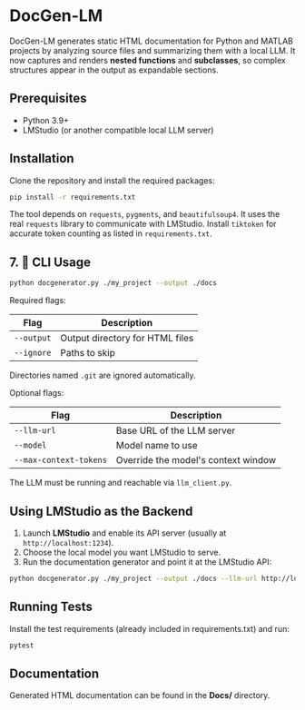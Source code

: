 # DocGen-LM

DocGen-LM generates static HTML documentation for Python and MATLAB projects by analyzing source files and summarizing them with a local LLM. It now captures and renders **nested functions** and **subclasses**, so complex structures appear in the output as expandable sections.

## Prerequisites

- Python 3.9+
- LMStudio (or another compatible local LLM server)

## Installation

Clone the repository and install the required packages:

```bash
pip install -r requirements.txt
```

The tool depends on `requests`, `pygments`, and `beautifulsoup4`. It uses the
real `requests` library to communicate with LMStudio. Install
`tiktoken` for accurate token counting as listed in `requirements.txt`.

## 7. 🧪 CLI Usage

```bash
python docgenerator.py ./my_project --output ./docs
```

Required flags:

| Flag       | Description                      |
|------------|----------------------------------|
| `--output` | Output directory for HTML files  |
| `--ignore` | Paths to skip                    |

Directories named `.git` are ignored automatically.

Optional flags:

| Flag          | Description                      |
|---------------|----------------------------------|
| `--llm-url`   | Base URL of the LLM server       |
| `--model`     | Model name to use                |
| `--max-context-tokens` | Override the model's context window |

The LLM must be running and reachable via `llm_client.py`.

## Using LMStudio as the Backend

1. Launch **LMStudio** and enable its API server (usually at `http://localhost:1234`).
2. Choose the local model you want LMStudio to serve.
3. Run the documentation generator and point it at the LMStudio API:

```bash
python docgenerator.py ./my_project --output ./docs --llm-url http://localhost:1234 --model local
```


## Running Tests

Install the test requirements (already included in requirements.txt) and run:

```bash
pytest
```

## Documentation

Generated HTML documentation can be found in the **Docs/** directory.
